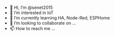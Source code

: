 - 👋 Hi, I’m @senet2015
- 👀 I’m interested in IoT
- 🌱 I’m currently learning HA, Node-Red, ESPHome
- 💞️ I’m looking to collaborate on ...
- 📫 How to reach me ...

<!---
senet2015/senet2015 is a ✨ special ✨ repository because its `README.md` (this file) appears on your GitHub profile.
You can click the Preview link to take a look at your changes.
--->
